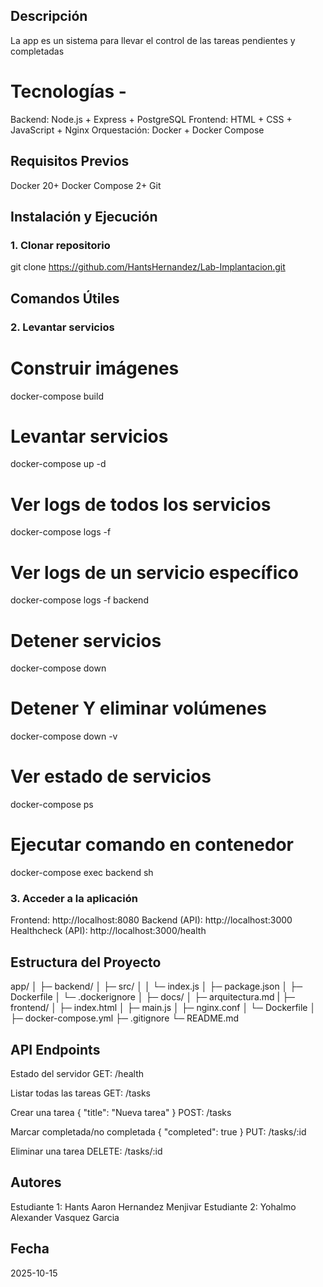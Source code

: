## Descripción 
La app es un sistema para llevar el control de las tareas pendientes y completadas

# Tecnologías -
Backend: Node.js + Express + PostgreSQL 
Frontend: HTML + CSS + JavaScript + Nginx 
Orquestación: Docker + Docker Compose 
## Requisitos Previos 
Docker 20+ 
Docker Compose 2+ 
Git 

## Instalación y Ejecución 

### 1. Clonar repositorio 
git clone https://github.com/HantsHernandez/Lab-Implantacion.git

## Comandos Útiles 
### 2. Levantar servicios 

# Construir imágenes 
docker-compose build 
# Levantar servicios 
docker-compose up -d 
# Ver logs de todos los servicios 
docker-compose logs -f 
# Ver logs de un servicio específico 
docker-compose logs -f backend 
# Detener servicios 
docker-compose down
# Detener Y eliminar volúmenes 
docker-compose down -v 
# Ver estado de servicios 
docker-compose ps 
# Ejecutar comando en contenedor 
docker-compose exec backend sh 

### 3. Acceder a la aplicación
Frontend: http://localhost:8080
Backend (API): http://localhost:3000
Healthcheck (API): http://localhost:3000/health

## Estructura del Proyecto 
app/
│
├─ backend/
│  ├─ src/
│  │  └─ index.js
│  ├─ package.json
│  ├─ Dockerfile
│  └─ .dockerignore
│
├─ docs/
│  ├─ arquitectura.md
|
├─ frontend/
│  ├─ index.html
│  ├─ main.js
│  ├─ nginx.conf
│  └─ Dockerfile
│
├─ docker-compose.yml
├─ .gitignore
└─ README.md

## API Endpoints
Estado del servidor
GET:	/health

Listar todas las tareas
GET:	/tasks

Crear una tarea	{ "title": "Nueva tarea" }
POST:	/tasks

Marcar completada/no completada	{ "completed": true }
PUT:	/tasks/:id

Eliminar una tarea
DELETE:	/tasks/:id

## Autores 
Estudiante 1: Hants Aaron Hernandez Menjivar
Estudiante 2: Yohalmo Alexander Vasquez Garcia

## Fecha 
2025-10-15